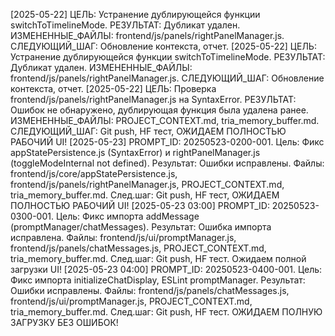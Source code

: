 [2025-05-22] ЦЕЛЬ: Устранение дублирующейся функции switchToTimelineMode. РЕЗУЛЬТАТ: Дубликат удален. ИЗМЕНЕННЫЕ_ФАЙЛЫ: frontend/js/panels/rightPanelManager.js. СЛЕДУЮЩИЙ_ШАГ: Обновление контекста, отчет.
[2025-05-22] ЦЕЛЬ: Устранение дублирующейся функции switchToTimelineMode. РЕЗУЛЬТАТ: Дубликат удален. ИЗМЕНЕННЫЕ_ФАЙЛЫ: frontend/js/panels/rightPanelManager.js. СЛЕДУЮЩИЙ_ШАГ: Обновление контекста, отчет.
[2025-05-22] ЦЕЛЬ: Проверка frontend/js/panels/rightPanelManager.js на SyntaxError. РЕЗУЛЬТАТ: Ошибок не обнаружено, дублирующая функция была удалена ранее. ИЗМЕНЕННЫЕ_ФАЙЛЫ: PROJECT_CONTEXT.md, tria_memory_buffer.md. СЛЕДУЮЩИЙ_ШАГ: Git push, HF тест, ОЖИДАЕМ ПОЛНОСТЬЮ РАБОЧИЙ UI!
[2025-05-23] PROMPT_ID: 20250523-0200-001. Цель: Фикс appStatePersistence.js (SyntaxError) и rightPanelManager.js (toggleModeInternal not defined). Результат: Ошибки исправлены. Файлы: frontend/js/core/appStatePersistence.js, frontend/js/panels/rightPanelManager.js, PROJECT_CONTEXT.md, tria_memory_buffer.md. След.шаг: Git push, HF тест, ОЖИДАЕМ ПОЛНОСТЬЮ РАБОЧИЙ UI!
[2025-05-23 03:00] PROMPT_ID: 20250523-0300-001. Цель: Фикс импорта addMessage (promptManager/chatMessages). Результат: Ошибка импорта исправлена. Файлы: frontend/js/ui/promptManager.js, frontend/js/panels/chatMessages.js, PROJECT_CONTEXT.md, tria_memory_buffer.md. След.шаг: Git push, HF тест. Ожидаем полной загрузки UI!
[2025-05-23 04:00] PROMPT_ID: 20250523-0400-001. Цель: Фикс импорта initializeChatDisplay, ESLint promptManager. Результат: Ошибки исправлены. Файлы: frontend/js/panels/chatMessages.js, frontend/js/ui/promptManager.js, PROJECT_CONTEXT.md, tria_memory_buffer.md. След.шаг: Git push, HF тест. ОЖИДАЕМ ПОЛНУЮ ЗАГРУЗКУ БЕЗ ОШИБОК!